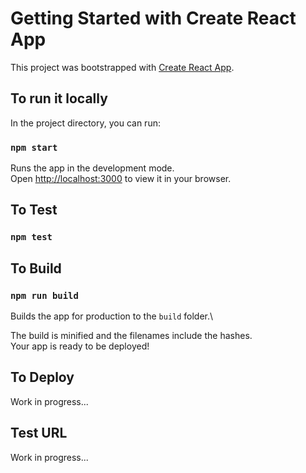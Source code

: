 # Getting Started with Create React App

This project was bootstrapped with [Create React App](https://github.com/facebook/create-react-app).

## To run it locally

In the project directory, you can run:

### `npm start`

Runs the app in the development mode.\
Open [http://localhost:3000](http://localhost:3000) to view it in your browser.

## To Test

### `npm test`

## To Build

### `npm run build`

Builds the app for production to the `build` folder.\

The build is minified and the filenames include the hashes.\
Your app is ready to be deployed!

## To Deploy

Work in progress...

## Test URL

Work in progress...

